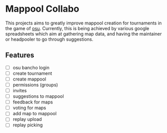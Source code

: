 # Mappool Collabo

This projects aims to greatly improve mappool creation for tournaments in the game of [osu](https://osu.ppy.sh).
Currently, this is being achieved by various google spreadsheets which aim at gathering map data, and having the maintainer or headpooler to go through suggestions.

## Features

- [ ] osu bancho login
- [ ] create tournament
- [ ] create mappool
- [ ] permissions (groups)
- [ ] invites
- [ ] suggestions to mappool
- [ ] feedback for maps
- [ ] voting for maps
- [ ] add map to mappool
- [ ] replay upload
- [ ] replay picking